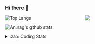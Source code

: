 ### Hi there 👋

<!--
**tao8687/tao8687** is a ✨ _special_ ✨ repository because its `README.md` (this file) appears on your GitHub profile.

Here are some ideas to get you started:

- 🔭 I’m currently working on ...
- 🌱 I’m currently learning ...
- 👯 I’m looking to collaborate on ...
- 🤔 I’m looking for help with ...
- 💬 Ask me about ...
- 📫 How to reach me: ...
- 😄 Pronouns: ...
- ⚡ Fun fact: ...
-->

<img align='right' src="https://media.giphy.com/media/M9gbBd9nbDrOTu1Mqx/giphy.gif" width="240">

  
![Top Langs](https://github-readme-stats.vercel.app/api/top-langs/?username=tao8687&layout=compact&title_color=23238E&text_color=A67D3D)

![Anurag's github stats](https://github-readme-stats.vercel.app/api?username=tao8687&show_icons=true&&text_color=A67D3D&title_color=23238E&show_icons=false&count_private=true&hide=stars)

<details>
  <summary>:zap: Coding Stats</summary>
  <br>
    
<!--START_SECTION:waka-->
![Code Time](http://img.shields.io/badge/Code%20Time-1%2C401%20hrs%208%20mins-blue)

![Profile Views](http://img.shields.io/badge/Profile%20Views-0-blue)

**🐱 My GitHub Data** 

> 📦 1.5 MB Used in GitHub's Storage 
 > 
> 🏆 362 Contributions in the Year 2023
 > 
> 🚫 Not Opted to Hire
 > 
> 📜 50 Public Repositories 
 > 
> 🔑 23 Private Repositories 
 > 
**I'm an Early 🐤** 

```text
🌞 Morning                1236 commits        █████████████████████░░░░   85.77 % 
🌆 Daytime                84 commits          █░░░░░░░░░░░░░░░░░░░░░░░░   05.83 % 
🌃 Evening                117 commits         ██░░░░░░░░░░░░░░░░░░░░░░░   08.12 % 
🌙 Night                  4 commits           ░░░░░░░░░░░░░░░░░░░░░░░░░   00.28 % 
```
📅 **I'm Most Productive on Wednesday** 

```text
Monday                   208 commits         ████░░░░░░░░░░░░░░░░░░░░░   14.43 % 
Tuesday                  195 commits         ███░░░░░░░░░░░░░░░░░░░░░░   13.53 % 
Wednesday                259 commits         ████░░░░░░░░░░░░░░░░░░░░░   17.97 % 
Thursday                 185 commits         ███░░░░░░░░░░░░░░░░░░░░░░   12.84 % 
Friday                   202 commits         ████░░░░░░░░░░░░░░░░░░░░░   14.02 % 
Saturday                 198 commits         ███░░░░░░░░░░░░░░░░░░░░░░   13.74 % 
Sunday                   194 commits         ███░░░░░░░░░░░░░░░░░░░░░░   13.46 % 
```


📊 **This Week I Spent My Time On** 

```text
🕑︎ Time Zone: Asia/Shanghai

💬 Programming Languages: 
Other                    1 hr 38 mins        █████████████████████████   100.00 % 

🔥 Editors: 
VS Code                  1 hr 38 mins        █████████████████████████   100.00 % 

🐱‍💻 Projects: 
gazebo_config            1 hr 14 mins        ███████████████████░░░░░░   75.30 % 
Unknown Project          16 mins             ████░░░░░░░░░░░░░░░░░░░░░   16.83 % 
gazebo_models            7 mins              ██░░░░░░░░░░░░░░░░░░░░░░░   07.87 % 

💻 Operating System: 
Linux                    1 hr 21 mins        █████████████████████░░░░   83.17 % 
Windows                  16 mins             ████░░░░░░░░░░░░░░░░░░░░░   16.83 % 
```

**I Mostly Code in Python** 

```text
Python                   9 repos             ████████░░░░░░░░░░░░░░░░░   30.00 % 
C++                      8 repos             ███████░░░░░░░░░░░░░░░░░░   26.67 % 
JavaScript               2 repos             ██░░░░░░░░░░░░░░░░░░░░░░░   06.67 % 
Batchfile                1 repo              █░░░░░░░░░░░░░░░░░░░░░░░░   03.33 % 
HTML                     1 repo              █░░░░░░░░░░░░░░░░░░░░░░░░   03.33 % 
```



**Timeline**

![Lines of Code chart](https://raw.githubusercontent.com/tao8687/tao8687/master/assets/bar_graph.png)


 Last Updated on 27/12/2023 01:11:46 UTC
<!--END_SECTION:waka-->
</details>
